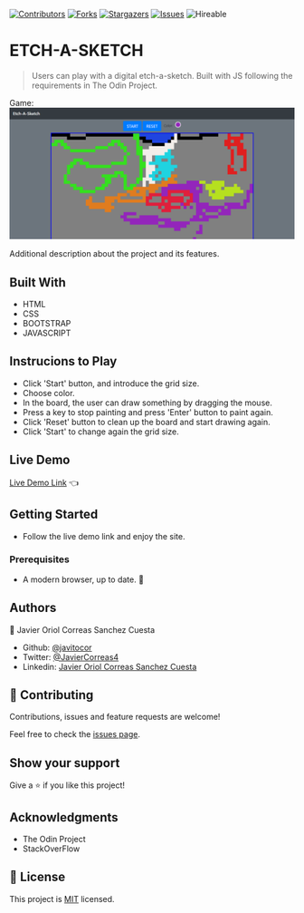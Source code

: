 <!--
*** Thanks for checking out this README Template. If you have a suggestion that would
*** make this better, please fork the repo and create a pull request or simply open
*** an issue with the tag "enhancement".
*** Thanks again! Now go create something AMAZING! :D
-->

<!-- PROJECT SHIELDS -->
<!--
*** I'm using markdown "reference style" links for readability.
*** Reference links are enclosed in brackets [ ] instead of parentheses ( ).
*** See the bottom of this document for the declaration of the reference variables
*** for contributors-url, forks-url, etc. This is an optional, concise syntax you may use.
*** https://www.markdownguide.org/basic-syntax/#reference-style-links
-->
[![Contributors][contributors-shield]][contributors-url]
[![Forks][forks-shield]][forks-url]
[![Stargazers][stars-shield]][stars-url]
[![Issues][issues-shield]][issues-url]
![Hireable](https://cdn.rawgit.com/hiendv/hireable/master/styles/default/yes.svg)

# ETCH-A-SKETCH

> Users can play with a digital etch-a-sketch. Built with JS following the requirements in The Odin Project.

Game:
![screenshot](./assets/screenshot.png)

Additional description about the project and its features.

## Built With

- HTML
- CSS
- BOOTSTRAP
- JAVASCRIPT

## Instrucions to Play

- Click 'Start' button, and introduce the grid size.
- Choose color.
- In the board, the user can draw something by dragging the mouse.
- Press a key to stop painting and press 'Enter' button to paint again.
- Click 'Reset' button to clean up the board and start drawing again.
- Click 'Start' to change again the grid size.

## Live Demo

[Live Demo Link](https://javitocor.github.io/Etch-A-Sketch--JS/) :point_left:

## Getting Started

- Follow the live demo link and enjoy the site.

### Prerequisites

- A modern browser, up to date.  :muscle:

## Authors

👤 Javier Oriol Correas Sanchez Cuesta
- Github: [@javitocor](https://github.com/javitocor)
- Twitter: [@JavierCorreas4](https://twitter.com/JavierCorreas4)
- Linkedin: [Javier Oriol Correas Sanchez Cuesta](https://www.linkedin.com/in/javier-correas-sanchez-cuesta-15289482/)

## 🤝 Contributing

Contributions, issues and feature requests are welcome!

Feel free to check the [issues page](https://github.com/javitocor/javitocor/Etch-A-Sketch--JS/issues).

## Show your support

Give a ⭐️ if you like this project!

## Acknowledgments

- The Odin Project
- StackOverFlow

## 📝 License

This project is [MIT](lic.url) licensed.

<!-- MARKDOWN LINKS & IMAGES -->
<!-- https://www.markdownguide.org/basic-syntax/#reference-style-links -->
[contributors-shield]: https://img.shields.io/github/contributors/javitocor/javitocor/Etch-A-Sketch--JS.svg?style=flat-square
[contributors-url]: https://github.com/javitocor/javitocor/Etch-A-Sketch--JS/graphs/contributors
[forks-shield]: https://img.shields.io/github/forks/javitocor/javitocor/Etch-A-Sketch--JS.svg?style=flat-square
[forks-url]: https://github.com/javitocor/javitocor/Etch-A-Sketch--JS/network/members
[stars-shield]: https://img.shields.io/github/stars/javitocor/javitocor/Etch-A-Sketch--JS.svg?style=flat-square
[stars-url]: https://github.com/javitocor/javitocor/Etch-A-Sketch--JS/stargazers
[issues-shield]: https://img.shields.io/github/issues/javitocor/javitocor/Etch-A-Sketch--JS.svg?style=flat-square
[issues-url]: https://github.com/javitocor/javitocor/Etch-A-Sketch--JS/issues
